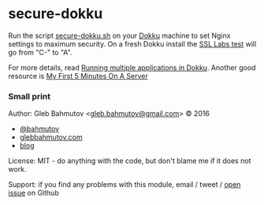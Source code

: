 # secure-dokku

Run the script [secure-dokku.sh](secure-dokku.sh) on your
[Dokku](http://dokku.viewdocs.io/dokku/) machine
to set Nginx settings to maximum security. On a fresh Dokku install the
[SSL Labs test](https://www.ssllabs.com/ssltest) will go from "C-" to "A".

For more details, read [Running multiple applications in Dokku][running].
Another good resource is [My First 5 Minutes On A Server](https://plusbryan.com/my-first-5-minutes-on-a-server-or-essential-security-for-linux-servers)

[running]: https://glebbahmutov.com/blog/running-multiple-applications-in-dokku/

### Small print

Author: Gleb Bahmutov &lt;gleb.bahmutov@gmail.com&gt; &copy; 2016

* [@bahmutov](https://twitter.com/bahmutov)
* [glebbahmutov.com](http://glebbahmutov.com)
* [blog](http://glebbahmutov.com/blog)


License: MIT - do anything with the code, but don't blame me if it does not work.

Support: if you find any problems with this module, email / tweet /
[open issue](https://github.com/bahmutov/secure-dokku/issues) on Github
